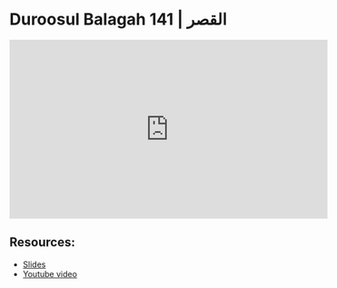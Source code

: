 # Duroosul Balagah 141 | القصر
                
<iframe width="560" height="315" src="https://www.youtube-nocookie.com/embed/LVnzFKNQKTE?start=0" frameborder="0" allow="accelerometer; autoplay; encrypted-media; gyroscope; picture-in-picture" allowfullscreen="allowfullscreen">
</iframe><BR>

## Resources:
- [Slides](https://github.com/arshare/resources_balagha_pdfs)
- [Youtube video](https://www.youtube.com/watch?v=LVnzFKNQKTE&list=PLzn0qdi6JpdvvXVuJ7kIusNquSxeyKJvc)

